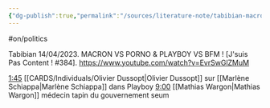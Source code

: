 ```yaml
---
{"dg-publish":true,"permalink":"/sources/literature-note/tabibian-macron-vs-porno-2023/","noteIcon":"","created":"2023-04-15T21:52:41.181+02:00","updated":"2023-04-20T14:24:29.708+02:00"}
---
```


#on/politics 

Tabibian 14/04/2023. MACRON VS PORNO & PLAYBOY VS BFM ! [J'suis Pas Content ! #384].     https://www.youtube.com/watch?v=EvrSwGlZMuM

[1:45](https://www.youtube.com/watch?v=EvrSwGlZMuM&t=105s) [[CARDS/Individuals/Olivier Dussopt\|Olivier Dussopt]] sur [[Marlène Schiappa\|Marlène Schiappa]] dans Playboy 
[9:00](https://www.youtube.com/watch?v=EvrSwGlZMuM&t=540s) [[Mathias Wargon\|Mathias Wargon]] médecin tapin du gouvernement seum